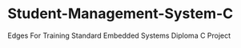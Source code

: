 # Student-Management-System-C
Edges For Training   Standard Embedded  Systems Diploma              C Project 
